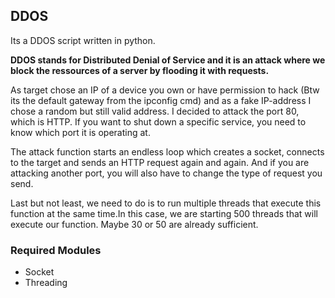 ## DDOS

Its a DDOS script written in python.

**DDOS stands for Distributed Denial of Service and it is an attack where we block the ressources of a server by flooding it with requests.**

As target chose an IP of a device you own or have permission to hack (Btw its the default gateway from the ipconfig cmd) and as a fake IP-address I chose a random but still valid address. I decided to attack the port 80, which is HTTP. If you want to shut down a specific service, you need to know which port it is operating at.

The attack function starts an endless loop which creates a socket, connects to the target and sends an HTTP request again and again. And if you are attacking another port, you will also have to change the type of request you send.

Last but not least, we need to do is to run multiple threads that execute this function at the same time.In this case, we are starting 500 threads that will execute our function. Maybe 30 or 50 are already sufficient. 

### Required Modules
- Socket
- Threading

